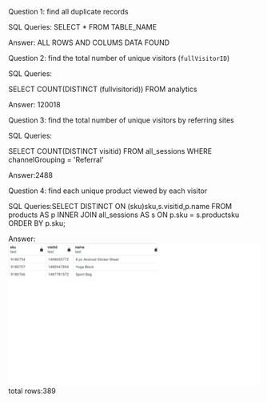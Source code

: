 Question 1: find all duplicate records

SQL Queries: SELECT * FROM TABLE_NAME

Answer: ALL ROWS AND COLUMS DATA FOUND



Question 2: find the total number of unique visitors (`fullVisitorID`)

SQL Queries:

SELECT COUNT(DISTINCT (fullvisitorid))
		FROM analytics 

Answer: 120018



Question 3: find the total number of unique visitors by referring sites

SQL Queries: 

 SELECT COUNT(DISTINCT visitid)
FROM all_sessions
WHERE channelGrouping = 'Referral'



Answer:2488



Question 4: find each unique product viewed by each visitor

SQL Queries:SELECT DISTINCT ON (sku)sku,s.visitid,p.name
           FROM products AS p
         INNER JOIN all_sessions AS s
		 ON p.sku = s.productsku
		 ORDER BY p.sku;
       
Answer:![alt desc](img/que-4.png)
        total rows:389




